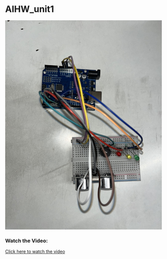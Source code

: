 # AIHW_unit1

![Arduino Uno with ultrasoninc Sensors](assets/IMG_2381.jpg)

### Watch the Video:
[Click here to watch the video](videos/video.mp4)
